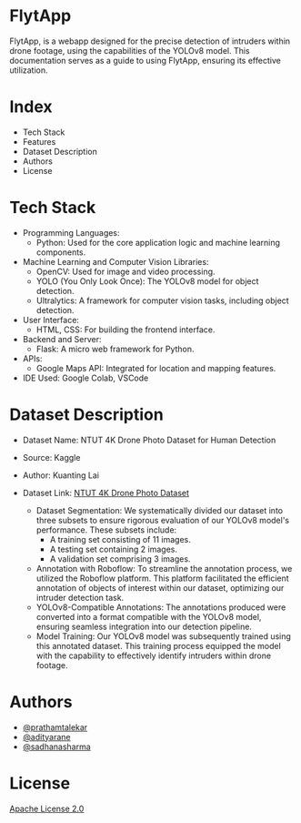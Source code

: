 # FlytApp
FlytApp, is a webapp  designed for the precise detection of intruders within drone footage, using the capabilities of the YOLOv8 model. This documentation serves as a guide to using FlytApp, ensuring its effective utilization.

# Index
* Tech Stack
* Features
* Dataset Description
* Authors
* License

# Tech Stack 
* Programming Languages:
    * Python: Used for the core application logic and machine learning components.
* Machine Learning and Computer Vision Libraries:
    * OpenCV: Used for image and video processing.
    * YOLO (You Only Look Once): The YOLOv8 model for object detection.
    * Ultralytics: A framework for computer vision tasks, including object detection.
* User Interface:
    * HTML, CSS: For building the frontend interface.
* Backend and Server:
    * Flask: A micro web framework for Python.
* APIs:
    * Google Maps API: Integrated for location and mapping features.
* IDE Used: Google Colab, VSCode
  
# Dataset Description
* Dataset Name: NTUT 4K Drone Photo Dataset for Human Detection
* Source: Kaggle
* Author: Kuanting Lai
* Dataset Link: [NTUT 4K Drone Photo Dataset](https://www.kaggle.com/datasets/kuantinglai/ntut-4k-drone-photo-dataset-for-human-detection/data)

  * Dataset Segmentation: We systematically divided our dataset into three subsets to ensure rigorous evaluation of our YOLOv8 model's performance. These 
    subsets include:
    - A training set consisting of 11 images.
    - A testing set containing 2 images.
    - A validation set comprising 3 images.
  * Annotation with Roboflow: To streamline the annotation process, we utilized the Roboflow platform. This platform facilitated the efficient annotation of 
    objects of interest within our dataset, optimizing our intruder detection task.
  * YOLOv8-Compatible Annotations: The annotations produced were converted into a format compatible with the YOLOv8 model, ensuring seamless integration 
    into our detection pipeline.
  * Model Training: Our YOLOv8 model was subsequently trained using this annotated dataset. This training process equipped the model with the capability to 
    effectively identify intruders within drone footage.

# Authors
* [@prathamtalekar](https://www.linkedin.com/in/air72/)
* [@adityarane](https://www.linkedin.com/in/aditya-rane-802098140/)
* [@sadhanasharma](https://www.linkedin.com/in/sadhana-sharma-/)

# License
[Apache License 2.0]()


